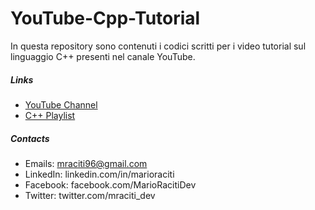 # YouTube-Cpp-Tutorial
In questa repository sono contenuti i codici scritti per i video tutorial sul linguaggio C++ presenti nel canale YouTube.

##### Links

  - [YouTube Channel]
  - [C++ Playlist]
  
##### Contacts

 - Emails: mraciti96@gmail.com
 - LinkedIn: linkedin.com/in/marioraciti
 - Facebook: facebook.com/MarioRacitiDev
 - Twitter: twitter.com/mraciti_dev
 
 
 [YouTube Channel]: <https://www.youtube.com/MarioRacitiDev>
 [C++ Playlist]: <https://www.youtube.com/playlist?list=PL4FbkyZriacgF0itV_wvEGf3Zo_j2qGF6>
